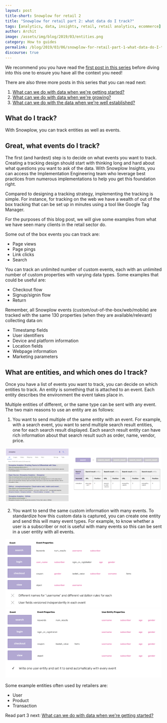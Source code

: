 ```yaml
---
layout: post
title-short: Snowplow for retail 2
title: "Snowplow for retail part 2: what data do I track?"
tags: [analytics, data, insights, retail, retail analytics, ecommerce]
author: Archit
image: /assets/img/blog/2019/03/entities.png
category: How to guides
permalink: /blog/2019/03/06/snowplow-for-retail-part-1-what-data-do-I-track/
discourse: true
---
```


We recommend you you have read the [first post in this series][part-1] before diving into this one to ensure you have all the context you need!

There are also three more posts in this series that you can read next:
1. [What can we do with data when we're getting started?][part-3]
2. [What can we do with data when we're growing?][part-4]
3. [What can we do with the data when we're well established?][part-5]

<h2 id="what">What do I track?</h2>

With Snowplow, you can track entities as well as events.

<h2 id="events">Great, what events do I track?</h2>

The first (and hardest) step is to decide on what events you want to track. Creating a tracking design should start with thinking long and hard about what questions you want to ask of the data. With Snowplow Insights, you can access the Implementation Engineering team who leverage best practices from numerous implementations to help you get this foundation right.

Compared to designing a tracking strategy, implementing the tracking is simple. For instance, for tracking on the web we have a wealth of out of the box tracking that can be set up in minutes using a tool like Google Tag Manager.

For the purposes of this blog post, we will give some examples from what we have seen many clients in the retail sector do.

Some out of the box events you can track are:

- Page views
- Page pings
- Link clicks
- Search

You can track an unlimited number of custom events, each with an unlimited number of custom properties with varying data types. Some examples that could be useful are:

- Checkout flow
- Signup/signin flow
- Return

Remember, all Snowplow events (custom/out-of-the-box/web/mobile) are tracked with the same 130 properties (when they are available/relevant) collecting data on:

- Timestamp fields
- User identifiers
- Device and platform information
- Location fields
- Webpage information
- Marketing parameters


<h2 id="entities">What are entities, and which ones do I track?</h2>

Once you have a list of events you want to track, you can decide on which entities to track. An entity is something that is attached to an event. Each entity describes the environment the event takes place in.

Multiple entities of different, or the same type can be sent with any event. The two main reasons to use an entity are as follows:

1. You want to send multiple of the same entity with an event. For example, with a search event, you want to send multiple search result entities, one for each search result displayed. Each search result entity can have rich information about that search result such as order, name, vendor, price.

![entities][entities]

2. You want to send the same custom information with many events. To standardize how this custom data is captured, you can create one entity and send this will many event types. For example, to know whether a user is a subscriber or not is useful with many events so this can be sent in a user entity with all events.

![events][events]
![props][properties]

Some example entities often used by retailers are:
- User
- Product
- Transaction


Read part 3 next: [What can we do with data when we're getting started?][part-3]







[part-1]:/blog/2019/03/06/snowplow-for-retail-part-1-how-can-I-use-snowplow/

[part-3]: /blog/2019/03/06/snowplow-for-retail-part-3-what-can-we-do-with-data-when-were-getting-started/

[part-4]: /blog/2019/03/06/snowplow-for-retail-part-4-what-can-we-do-with-data-when-were-growing/


[part-5]: /blog/2019/03/06/snowplow-for-retail-part-5-what-can-we-do-with-data-when-were-well-established/


[entities]: /assets/img/blog/2019/03/entities.png

[events]: /assets/img/blog/2019/03/events.png

[properties]: /assets/img/blog/2019/03/props.png
